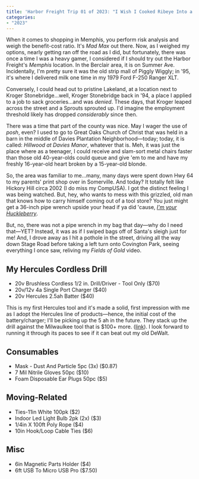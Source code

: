 ```yaml
---
title: 'Harbor Freight Trip 01 of 2023: "I Wish I Cooked Ribeye Into a Stir Fry...I Want to Fry Away"'
categories:
- "2023"
---
```


When it comes to shopping in Memphis, you perform risk analysis and weigh the benefit-cost ratio.  It's *Mad Max* out there.  Now, as I weighed my options, nearly getting ran off the road as I did, but fortunately, there was once a time I was a heavy gamer, I considered if I should try out the Harbor Freight's *Memphis* location.  In the Berclair area, it is on Summer Ave. Incidentally, I'm pretty sure it was the old strip mall of Piggly Wiggly; in '95, it's where I delivered milk one time in my 1979 Ford F-250 Ranger XLT.  

Conversely, I could head out to pristine Lakeland, at a location next to Kroger Stonebridge...well, Kroger Stonebridge back in '94, a place I applied to a job to sack groceries...and was *denied*.  These days, that Kroger leaped across the street and a Sprouts sprouted up.  I'd imagine the employment threshold likely has dropped *considerably* since then.

There was a time that part of the county was nice.  May I wager the use of *posh*, even?  I used to go to Great Oaks Church of Christ that was held in a barn in the middle of Davies Plantation Neighborhood—today; today, it is called: *Hillwood at Davies Manor*, whatever that is.  Meh, it was just the place where as a teenager, I could receive and slam-sort metal chairs faster than those old 40-year-olds could queue and give 'em to me and have my freshly 16-year-old heart broken by a 15-year-old blonde.

So, the area was familiar to me...many, many days were spent down Hwy 64 to my parents' print shop over in Somerville.  And today?  It totally felt like Hickory Hill circa 2002 (I do miss my CompUSA).  I got the distinct feeling I was being watched.  But, hey, who wants to mess with this grizzled, old man that knows how to carry himself coming out of a tool store?  You just might get a 36-inch pipe wrench upside your head if ya did 'cause, *[I'm your Huckleberry](https://www.youtube.com/watch?v=lfgQWvhu8s4)*.  

But, no, there was not a pipe wrench in my bag that day—why do I need that—YET?  Instead, it was as if I swiped bags off of Santa's sleigh just for me!  And, I drove away as I hit a pothole in the street, driving all the way down Stage Road before taking a left turn onto Covington Park, seeing everything I once saw, reliving my *Fields of Gold* video.

## My Hercules Cordless Drill

* 20v Brushless Cordless 1/2 in. Drill/Driver - Tool Only ($70)
* 20v/12v 4a Single Port Charger ($40)
* 20v Hercules 2.5ah Batter ($40)

This is my first Hercules tool and it's made a solid, first impression with me as I adopt the Hercules line of products—hence, the initial cost of the battery/charger; I'll be picking up the 5 ah in the future.  They stack up the drill against the Milwaulkee tool that is $100+ more. ([link](https://www.harborfreight.com/power-tools/drills-drivers/hammer-drills/20v-brushless-cordless-12-in-drilldriver-tool-only-59420.html)).  I look forward to running it through its paces to see if it can beat out my old DeWalt.

## Consumables

* Mask - Dust And Particle  5pc (3x) ($0.87)
* 7 Mil Nitrile Gloves 50pc ($10)
* Foam Disposable Ear Plugs 50pc ($5)

## Moving-Related

* Ties-11in White 100pk ($2) 
* Indoor Led Light Bulb 2pk (2x) ($3)
* 1/4in X 100ft Poly Rope ($4)
* 10in Hook/Loop Cable Ties ($6)

## Misc

* 6in Magnetic Parts Holder ($4)
* 6ft USB To Micro USB Pro ($7.50)
